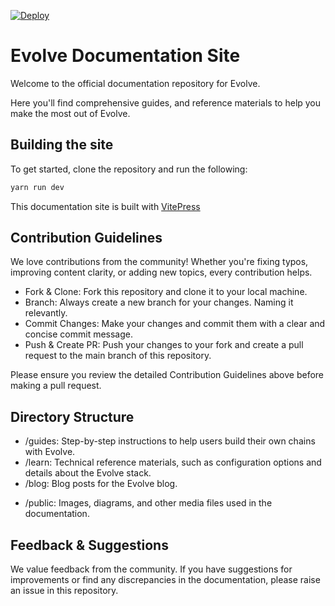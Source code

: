 [![Deploy](https://github.com/evstack/docs/actions/workflows/deploy.yml/badge.svg)](https://github.com/evstack/docs/actions/workflows/deploy.yml)

# Evolve Documentation Site

Welcome to the official documentation repository for Evolve.

Here you'll find comprehensive guides, and reference materials to help you make the most out of Evolve.

## Building the site

To get started, clone the repository and run the following:

```bash
yarn run dev
```

This documentation site is built with [VitePress](https://vitepress.dev)

## Contribution Guidelines

We love contributions from the community! Whether you're fixing typos, improving content clarity, or adding new topics, every contribution helps.

* Fork & Clone: Fork this repository and clone it to your local machine.
* Branch: Always create a new branch for your changes. Naming it relevantly.
* Commit Changes: Make your changes and commit them with a clear and concise commit message.
* Push & Create PR: Push your changes to your fork and create a pull request to the main branch of this repository.

Please ensure you review the detailed Contribution Guidelines above before making a pull request.

## Directory Structure

* /guides: Step-by-step instructions to help users build their own chains with Evolve.
* /learn: Technical reference materials, such as configuration options and details about the Evolve stack.
* /blog: Blog posts for the Evolve blog.
<!-- * /guides [WIP]: In-depth articles that cover specific topics in detail. -->
* /public: Images, diagrams, and other media files used in the documentation.

## Feedback & Suggestions

We value feedback from the community. If you have suggestions for improvements or find any discrepancies in the documentation, please raise an issue in this repository.
